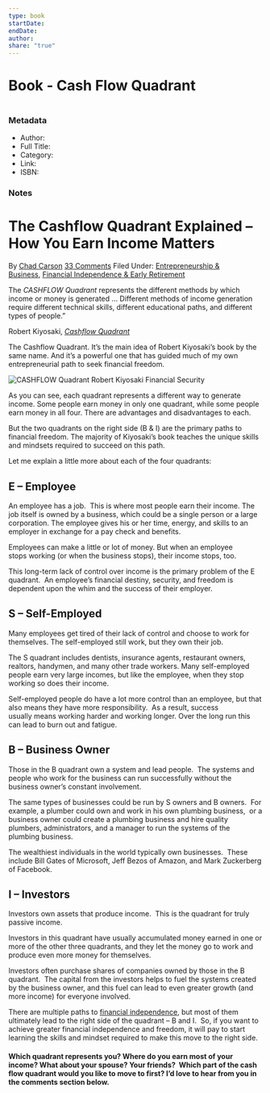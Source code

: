 ```yaml
---
type: book
startDate: 
endDate: 
author: 
share: "true"
---
```


# Book - Cash Flow Quadrant
```toc
```

### Metadata

- Author:
- Full Title: 
- Category: 
- Link: 
- ISBN: 

### Notes
# The Cashflow Quadrant Explained – How You Earn Income Matters

By [Chad Carson](https://www.coachcarson.com/author/admin/) [33 Comments](https://www.coachcarson.com/cash-flow-quadrant-how-earn-matters/#comments) Filed Under: [Entrepreneurship & Business](https://www.coachcarson.com/category/business/), [Financial Independence & Early Retirement](https://www.coachcarson.com/category/financial-independence-early-retirement/)

The _CASHFLOW_ _Quadrant_ represents the different methods by which income or money is generated … Different methods of income generation require different technical skills, different educational paths, and different types of people.”

Robert Kiyosaki, [_Cashflow Quadrant_](http://amzn.to/1Y0ebUh)

The Cashflow Quadrant. It’s the main idea of Robert Kiyosaki’s book by the same name. And it’s a powerful one that has guided much of my own entrepreneurial path to seek financial freedom.

![CASHFLOW Quadrant Robert Kiyosaki Financial Security](https://www.coachcarson.com/wp-content/uploads/2016/05/2016-05-31-CASHFLOW-Quadrant.jpg)

As you can see, each quadrant represents a different way to generate income. Some people earn money in only one quadrant, while some people earn money in all four. There are advantages and disadvantages to each.

But the two quadrants on the right side (B & I) are the primary paths to financial freedom. The majority of Kiyosaki’s book teaches the unique skills and mindsets required to succeed on this path.

Let me explain a little more about each of the four quadrants:

## E – Employee

An employee has a job.  This is where most people earn their income. The job itself is owned by a business, which could be a single person or a large corporation. The employee gives his or her time, energy, and skills to an employer in exchange for a pay check and benefits.

Employees can make a little or lot of money. But when an employee stops working (or when the business stops), their income stops, too.

This long-term lack of control over income is the primary problem of the E quadrant.  An employee’s financial destiny, security, and freedom is dependent upon the whim and the success of their employer.

## S – Self-Employed

Many employees get tired of their lack of control and choose to work for themselves. The self-employed still work, but they own their job.

The S quadrant includes dentists, insurance agents, restaurant owners, realtors, handymen, and many other trade workers. Many self-employed people earn very large incomes, but like the employee, when they stop working so does their income.

Self-employed people do have a lot more control than an employee, but that also means they have more responsibility.  As a result, success usually means working harder and working longer. Over the long run this can lead to burn out and fatigue.

## B – Business Owner

Those in the B quadrant own a system and lead people.  The systems and people who work for the business can run successfully without the business owner’s constant involvement.

The same types of businesses could be run by S owners and B owners.  For example, a plumber could own and work in his own plumbing business,  or a business owner could create a plumbing business and hire quality plumbers, administrators, and a manager to run the systems of the plumbing business.

The wealthiest individuals in the world typically own businesses.  These include Bill Gates of Microsoft, Jeff Bezos of Amazon, and Mark Zuckerberg of Facebook.

## I – Investors

Investors own assets that produce income.  This is the quadrant for truly passive income.

Investors in this quadrant have usually accumulated money earned in one or more of the other three quadrants, and they let the money go to work and produce even more money for themselves.

Investors often purchase shares of companies owned by those in the B quadrant.  The capital from the investors helps to fuel the systems created by the business owner, and this fuel can lead to even greater growth (and more income) for everyone involved.

There are multiple paths to [financial independence](https://www.coachcarson.com/destination-financial-independence/), but most of them ultimately lead to the right side of the quadrant – B and I.  So, if you want to achieve greater financial independence and freedom, it will pay to start learning the skills and mindset required to make this move to the right side.

#### Which quadrant represents you? Where do you earn most of your income? What about your spouse? Your friends?  Which part of the cash flow quadrant would you like to move to first? I’d love to hear from you in the comments section below.